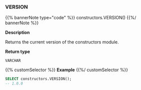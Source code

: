 ### VERSION

{{% bannerNote type="code" %}}
constructors.VERSION()
{{%/ bannerNote %}}

**Description**

Returns the current version of the constructors module.

**Return type**

`VARCHAR`

{{% customSelector %}}
**Example**
{{%/ customSelector %}}

```sql
SELECT constructors.VERSION();
-- 1.0.0
```
